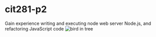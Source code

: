 # cit281-p2
Gain experience writing and executing node web server Node.js, and refactoring JavaScript code
<img src="https://images.unsplash.com/photo-1667742068870-52fc8372e213?ixlib=rb-4.0.3&ixid=M3wxMjA3fDB8MHxwaG90by1wYWdlfHx8fGVufDB8fHx8fA%3D%3D&auto=format&fit=crop&w=1788&q=80" alt="bird in tree">

